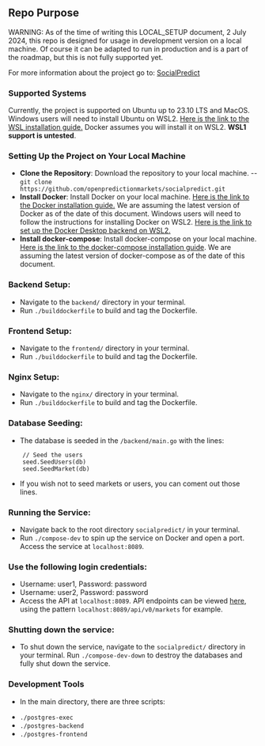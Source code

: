 ## Repo Purpose

WARNING: As of the time of writing this LOCAL_SETUP document, 2 July 2024, this repo is designed for usage in development version on a local machine. Of course it can be adapted to run in production and is a part of the roadmap, but this is not fully supported yet.

For more information about the project go to: [SocialPredict](https://github.com/openpredictionmarkets/socialpredict)

### Supported Systems

Currently, the project is supported on Ubuntu up to 23.10 LTS and MacOS. Windows users will need to install Ubuntu on WSL2. [Here is the link to the WSL installation guide.](https://learn.microsoft.com/en-us/windows/wsl/install) Docker assumes you will install it on WSL2. **WSL1 support is untested**.

### Setting Up the Project on Your Local Machine

- **Clone the Repository**: Download the repository to your local machine.
-- `git clone https://github.com/openpredictionmarkets/socialpredict.git`
- **Install Docker**: Install Docker on your local machine. [Here is the link to the Docker installation guide.](https://docs.docker.com/get-docker/) We are assuming the latest version of Docker as of the date of this document. Windows users will need to follow the instructions for installing Docker on WSL2. [Here is the link to set up the Docker Desktop backend on WSL2.](https://docs.docker.com/desktop/wsl/)
- **Install docker-compose**: Install docker-compose on your local machine. [Here is the link to the docker-compose installation guide](https://docs.docker.com/compose/install/). We are assuming the latest version of docker-compose as of the date of this document.

### Backend Setup:

- Navigate to the `backend/` directory in your terminal.
- Run `./builddockerfile` to build and tag the Dockerfile.

### Frontend Setup:

- Navigate to the `frontend/` directory in your terminal.
- Run `./builddockerfile` to build and tag the Dockerfile.

### Nginx Setup:

- Navigate to the `nginx/` directory in your terminal.
- Run `./builddockerfile` to build and tag the Dockerfile.

### Database Seeding:

- The database is seeded in the `/backend/main.go` with the lines:

```
	// Seed the users
	seed.SeedUsers(db)
	seed.SeedMarket(db)
```

- If you wish not to seed markets or users, you can coment out those lines.

### Running the Service:

- Navigate back to the root directory `socialpredict/` in your terminal.
- Run `./compose-dev` to spin up the service on Docker and open a port. Access the service at `localhost:8089`.

### Use the following login credentials:

- Username: user1, Password: password
- Username: user2, Password: password
- Access the API at `localhost:8089`. API endpoints can be viewed [here](localhost:8089/api/v0/markets), using the pattern `localhost:8089/api/v0/markets` for example.

### Shutting down the service:

- To shut down the service, navigate to the `socialpredict/` directory in your terminal.
  Run `./compose-dev-down` to destroy the databases and fully shut down the service.

### Development Tools

- In the main directory, there are three scripts:

* `./postgres-exec`
* `./postgres-backend`
* `./postgres-frontend`
